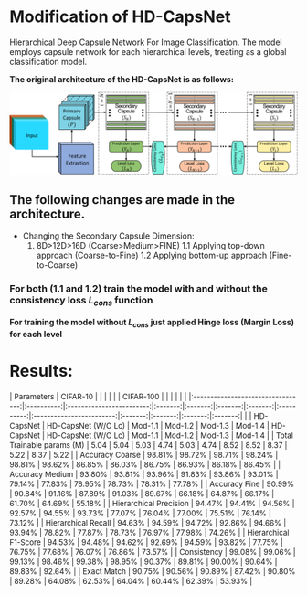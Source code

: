 # Modification of HD-CapsNet
 Hierarchical Deep Capsule Network For Image Classification. The model employs capsule network for each hierarchical levels, treating as a global classification model.
 
 **The original architecture of the HD-CapsNet is as follows:**
 
 ![fig:Architecture](Results/Architecture.png?raw=true "Architecture of the HD-CapsNet")
 
## The following changes are made in the architecture.
- Changing the Secondary Capsule Dimension:
    1. 8D>12D>16D (Coarse>Medium>FINE)
		1.1 Applying top-down approach (Coarse-to-Fine)
		1.2 Applying bottom-up approach (Fine-to-Coarse)
### For both (1.1 and 1.2) train the model with and without the consistency loss $L_{cons}$ function

**For training the model without $L_{cons}$ just applied Hinge loss (Margin Loss) for each level**

# Results:
<font size="2">
|             Parameters            |  CIFAR-10  |                          |         |         |         |         |  CIFAR-100 |                          |         |         |         |         |
|:---------------------------------:|:----------:|:------------------------:|:-------:|:-------:|:-------:|:-------:|:----------:|:------------------------:|:-------:|:-------:|:-------:|:-------:|
|                                   | HD-CapsNet | HD-CapsNet      (W/O Lc) | Mod-1.1 | Mod-1.2 | Mod-1.3 | Mod-1.4 | HD-CapsNet | HD-CapsNet      (W/O Lc) | Mod-1.1 | Mod-1.2 | Mod-1.3 | Mod-1.4 |
| Total  Trainable       params (M) |    5.04    |           5.04           |   5.03  |   4.74  |   5.03  |   4.74  |    8.52    |           8.52           |   8.37  |   5.22  |   8.37  |   5.22  |
|          Accuracy Coarse          |   98.81%   |          98.72%          |  98.71% |  98.24% |  98.81% |  98.62% |   86.85%   |          86.03%          |  86.75% |  86.93% |  86.18% |  86.45% |
|          Accuracy Medium          |   93.80%   |          93.81%          |  93.96% |  91.83% |  93.86% |  93.01% |   79.14%   |          77.83%          |  78.95% |  78.73% |  78.31% |  77.78% |
|           Accuracy Fine           |   90.99%   |          90.84%          |  91.16% |  87.89% |  91.03% |  89.67% |   66.18%   |          64.87%          |  66.17% |  61.70% |  64.69% |  55.18% |
|       Hierarchical Precision      |   94.47%   |          94.41%          |  94.56% |  92.57% |  94.55% |  93.73% |   77.07%   |          76.04%          |  77.00% |  75.51% |  76.14% |  73.12% |
|        Hierarchical Recall        |   94.63%   |          94.59%          |  94.72% |  92.86% |  94.66% |  93.94% |   78.82%   |          77.87%          |  78.73% |  76.97% |  77.98% |  74.26% |
|       Hierarchical F1-Score       |   94.53%   |          94.48%          |  94.62% |  92.69% |  94.59% |  93.82% |   77.75%   |          76.75%          |  77.68% |  76.07% |  76.86% |  73.57% |
|            Consistency            |   99.08%   |          99.06%          |  99.13% |  98.46% |  99.38% |  98.95% |   90.37%   |          89.81%          |  90.00% |  90.64% |  89.83% |  92.64% |
|            Exact Match            |   90.75%   |          90.56%          |  90.89% |  87.42% |  90.80% |  89.28% |   64.08%   |          62.53%          |  64.04% |  60.44% |  62.39% |  53.93% |
</font>
